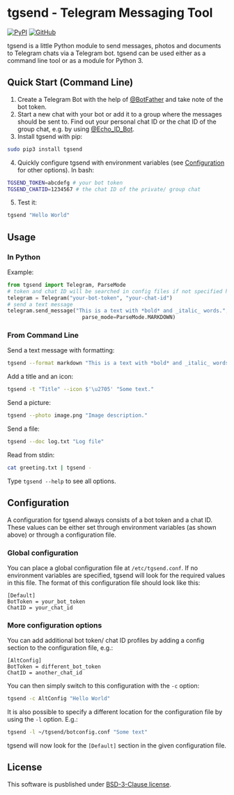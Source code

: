 # tgsend - Telegram Messaging Tool

[![PyPI](https://img.shields.io/pypi/v/tgsend.svg)](https://pypi.org/project/tgsend/)
[![GitHub](https://img.shields.io/github/license/alxnull/tgsend.svg)](https://github.com/alxnull/tgsend/blob/master/LICENSE.txt)

tgsend is a little Python module to send messages, photos and documents to Telegram chats via a Telegram bot. tgsend can be used either as a command line tool or as a module for Python 3.

## Quick Start (Command Line)

1. Create a Telegram Bot with the help of [@BotFather](https://t.me/BotFather) and take note of the bot token.
2. Start a new chat with your bot or add it to a group where the messages should be sent to.
Find out your personal chat ID or the chat ID of the group chat, e.g. by using [@Echo_ID_Bot](https://t.me/Echo_ID_Bot).
3. Install tgsend with pip:
```bash
sudo pip3 install tgsend
```
4. Quickly configure tgsend with environment variables (see [Configuration](#configuration) for other options). In bash:
```bash
TGSEND_TOKEN=abcdefg # your bot token
TGSEND_CHATID=1234567 # the chat ID of the private/ group chat
```
5. Test it:
```bash
tgsend "Hello World"
```

## Usage

### In Python
Example:
```python
from tgsend import Telegram, ParseMode
# token and chat ID will be searched in config files if not specified here
telegram = Telegram("your-bot-token", "your-chat-id")
# send a text message
telegram.send_message("This is a text with *bold* and _italic_ words.", title="The Title",
                        parse_mode=ParseMode.MARKDOWN)
```

### From Command Line

Send a text message with formatting:
```bash
tgsend --format markdown "This is a text with *bold* and _italic_ words."
```

Add a title and an icon:
```bash
tgsend -t "Title" --icon $'\u2705' "Some text."
```

Send a picture:
```bash
tgsend --photo image.png "Image description."
```

Send a file:
```bash
tgsend --doc log.txt "Log file"
```

Read from stdin:
```bash
cat greeting.txt | tgsend -
```

Type `tgsend --help` to see all options.

## Configuration

A configuration for tgsend always consists of a bot token and a chat ID.
These values can be either set through environment variables (as shown above) or through a configuration file.

### Global configuration

You can place a global configuration file at `/etc/tgsend.conf`. If no environment variables are specified,
tgsend will look for the required values in this file. The format of this configuration file should look like this:
```
[Default]
BotToken = your_bot_token
ChatID = your_chat_id
```

### More configuration options

You can add additional bot token/ chat ID profiles by adding a config section to the configuration file, e.g.:
```
[AltConfig]
BotToken = different_bot_token
ChatID = another_chat_id
```
You can then simply switch to this configuration with the `-c` option:
```bash
tgsend -c AltConfig "Hello World"
```

It is also possible to specify a different location for the configuration file by using the `-l` option. E.g.:
```bash
tgsend -l ~/tgsend/botconfig.conf "Some text"
```
tgsend will now look for the `[Default]` section in the given configuration file.

## License

This software is pusblished under [BSD-3-Clause license](https://github.com/alxnull/tgsend/blob/master/LICENSE.txt).
